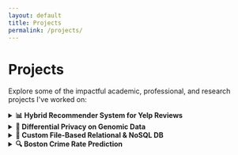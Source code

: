```yaml
---
layout: default
title: Projects
permalink: /projects/
---
```


# Projects

Explore some of the impactful academic, professional, and research projects I've worked on:

<div class="project-card">
  <details>
    <summary><strong>📊 Hybrid Recommender System for Yelp Reviews</strong></summary>

    <img src="{{ '/assets/img/solution_flow_diagram.png' | relative_url }}" alt="Hybrid Recommender System Diagram"
      style="max-width: 80%; height: auto; margin: 1rem auto; display: block; border-radius: 10px; box-shadow: 0 2px 8px rgba(0,0,0,0.1);">

    <p>
      Developed a scalable hybrid recommendation engine using <strong>PySpark</strong> and <strong>XGBoost</strong> to predict user ratings on Yelp businesses.
      Combined item-based collaborative filtering with a model-based approach leveraging user, business, review, tip, and photo metadata.
    </p>

    <ul>
      <li>Engineered a Spark pipeline to preprocess and integrate multi-source data (CSV, JSON: reviews, tips, photos, profiles).</li>
      <li>Implemented item-item collaborative filtering with cosine similarity and bias correction.</li>
      <li>Trained an XGBoost model using features from review sentiment, user activity, tip engagement, and photo content.</li>
      <li>Blended predictions (95% model-based, 5% CF) to reduce RMSE and boost accuracy.</li>
    </ul>

    <p><span style="font-weight:600;">📈 Results:</span> Achieved strong RMSE performance, validated via error distribution analysis.</p>
    <p><span style="font-weight:600;">🧰 Tech Stack:</span> PySpark, Python, XGBoost, NumPy, JSON, CSV</p>
    <p><span style="font-weight:600;">🏷️ Keywords:</span> Recommender Systems, Hybrid Model, Collaborative Filtering, Machine Learning, Spark</p>
    <p><span style="font-weight:600;">🔗 GitHub:</span> <a href="https://github.com/aditi-joshi-usc/Hybrid-Recommendation-System-Using-Spark-RDD-XGBoost" target="_blank">View the project on Github!</a></p>
  </details>
</div>


<div class="project-card">
  <details>
    <summary><strong>🧠 Differential Privacy on Genomic Data</strong></summary>
    <p>Created a Django-based portal demonstrating privacy-utility tradeoffs using ML on genomic datasets. Implemented differential privacy techniques and presented results at international competitions.</p>
    <p><strong>Technologies:</strong> Python, Django, MongoDB, Differential Privacy</p>
  </details>
</div>

<div class="project-card">
  <details>
    <summary><strong>📂 Custom File-Based Relational & NoSQL DB</strong></summary>
    <p>Designed and built a Python-based database system supporting both relational and NoSQL structures, improving retrieval and storage efficiency by over 30%.</p>
    <p><strong>Technologies:</strong> Python, File I/O, OOP</p>
  </details>
</div>

<div class="project-card">
  <details>
    <summary><strong>🔍 Boston Crime Rate Prediction</strong></summary>
    <p>Led a team to build a predictive model for Boston crime trends using regression and random forest algorithms, achieving 80% model accuracy.</p>
    <p><strong>Technologies:</strong> Python, Pandas, Scikit-learn, Matplotlib</p>
  </details>
</div>
